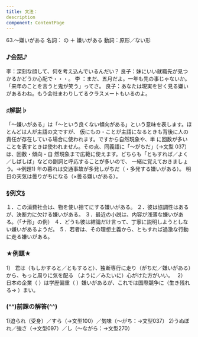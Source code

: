 ```yaml
---
title: 文法：
description
component: ContentPage
---
```



63.～嫌いがある
名詞： の ＋ 嫌いがある
動詞：原形／ない形  
### ♪会話♪
李：深刻な顔して、何を考え込んでいるんだい？
良子：妹にいい就職先が見つかるかどうか心配で・・・。
李 ：まだ、五月だよ。一年も先の事じゃないか。「来年のことを言うと鬼が笑う」ってさ。 良子：あなたは現実を甘く見る嫌いがあるわね。もう会社まわりしてるクラスメートもいるのよ。
### ♯解説♭
「～嫌いがある」は「～という良くない傾向がある」という意味を表します。ほとんどは人が主語の文ですが、 仮にもの・ことが主語になるときも背後に人の責任が存在している場合に使われます。ですから自然現象や、単 に回数が多いことを表すときは使われません。その点、同義語に「～がちだ」（→文型 037）は、回数・傾向・自 然現象まで広範に使えます。どちらも「ともすれば／よく／しばしば」などの副詞と呼応することが多いので、 一緒に覚えておきましょう。→例題1)
年の暮れは交通事故が多発しがちだ（・多発する嫌いがある）。
明日の天気は曇りがちになる（×曇る嫌いがある）。
### §例文§
１．この消費社会は、物を使い捨てにする嫌いがある。
２．彼は協調性はあるが、決断力に欠ける嫌いがある。
３．最近の小説は、内容が浅薄な嫌いがある。（「ナ形」の例）
４．どうも彼は結論だけ言って、丁寧に説明しようとしない嫌いがあるようだ。
５．若者は、その理想主義から、ともすれば過激な行動に走る嫌いがある。
### ★例題★
1） 君は（もしかすると／ともすると）、独断専行に走り（がちだ／嫌いがある）から、もっと周りに気を配る
（ように／みたいに）心がけた方がいい。  
2） 日本の企業（ ）は学歴偏重（ ）嫌いがあるが、これでは国際競争に（生き残れる→ ）まい。
### (^^)前課の解答(^^)
1)迫られ（受身）／すら（→文型100）／気味（～がち：→文型037）
2)うぬぼれ／強さ（→文型097）／し（～ながら：→文型270）
